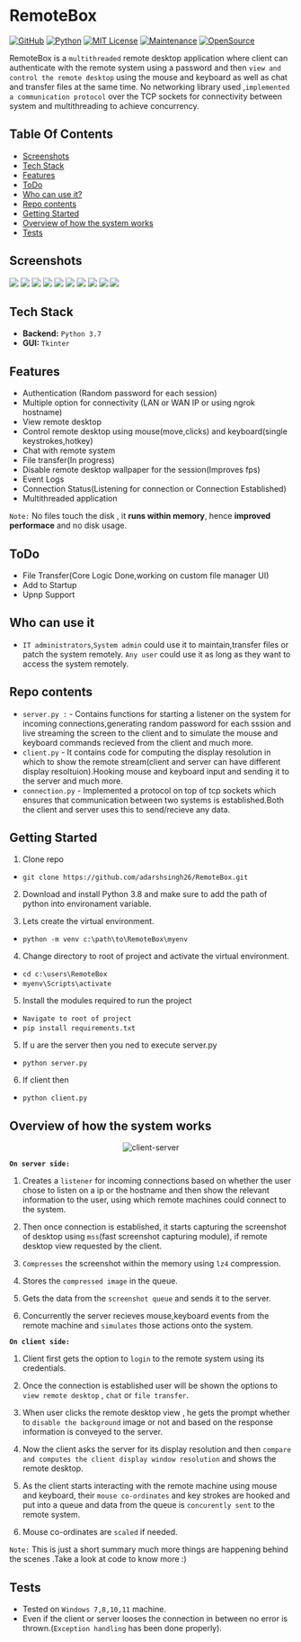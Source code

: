 # RemoteBox

[![GitHub](https://img.shields.io/badge/--181717?logo=github&logoColor=ffffff)](https://github.com/adarshsingh26)
[![Python](https://img.shields.io/badge/python-3.7%7C3.8%7C3.9-blue)](https://www.python.org/) 
[![MIT License](https://img.shields.io/badge/license-MIT-blueviolet)](https://github.com/adarshsingh26/ADCOIN/blob/master/LICENSE) 
[![Maintenance](https://img.shields.io/badge/Maintained%3F-yes-green.svg)](https://github.com/adarshsingh26/ADCOIN/graphs/commit-activity)
[![OpenSource](https://img.shields.io/badge/OpenSource-Yes-brightgreen)](https://opensource.com/resources/what-open-source)


RemoteBox is a `multithreaded` remote desktop application where client can authenticate 
with the remote system using a password and then `view and control the remote desktop`
using the mouse and keyboard as well as chat and transfer files at the same time. 
No networking library used ,`implemented a communication protocol` over the TCP sockets 
for connectivity between system and multithreading to achieve concurrency.

## Table Of Contents

 - [Screenshots](#screenshots)
 - [Tech Stack](#tech-stack)
 - [Features](#features)
 - [ToDo](#todo)
 - [Who can use it?](#who-can-use-it)
 - [Repo contents](#repo-contents)
 - [Getting Started](#getting-started)
 - [Overview of how the system works](#overview-of-how-the-system-works) 
 - [Tests](#tests)

## Screenshots
<img src="https://user-images.githubusercontent.com/84853854/148511209-2c3b9906-beb7-4e73-a460-a60bc145503e.png"/>
<img src="https://user-images.githubusercontent.com/84853854/148511550-c53bb992-4e30-4b9f-b676-d71f289f36f6.png"/>
<img src="https://user-images.githubusercontent.com/84853854/148514981-1a06ebe3-13b6-4cfb-a51f-1e5988595d2b.png"/>
<img src="https://user-images.githubusercontent.com/84853854/148511993-fcce0bd7-0439-40d9-b6ea-d5f0d2a675fc.png"/>
<img src="https://user-images.githubusercontent.com/84853854/148512240-848ad14e-ec19-4825-abe3-9fc1bdcca0ec.png"/>
<img src="https://user-images.githubusercontent.com/84853854/148512852-f422f6ce-2b89-4597-abc4-4b96720cc940.png"/>
<img src="https://user-images.githubusercontent.com/84853854/148513300-a6b6655c-bb73-467d-9970-2d28ac43eaa8.png"/>
<img src="https://user-images.githubusercontent.com/84853854/148513511-c059fca9-eab3-4ee2-9b77-fc1d7c56195e.png"/>
<img src="https://user-images.githubusercontent.com/84853854/148514253-a3ab8c0d-9636-46c1-ac89-287e080a565d.png"/>
<img src="https://user-images.githubusercontent.com/84853854/148514780-333f35a2-c625-4c2b-bae8-7bbb52338da8.png"/>



## Tech Stack
- **Backend:** `Python 3.7` 
- **GUI:** `Tkinter`

## Features
- Authentication (Random password for each session)
- Multiple option for connectivity (LAN or WAN IP or using ngrok hostname)
- View remote desktop
- Control remote desktop using mouse(move,clicks) and keyboard(single keystrokes,hotkey)
- Chat with remote system
- File transfer(In progress)
- Disable remote desktop wallpaper for the session(Improves fps) 
- Event Logs 
- Connection Status(Listening for connection or Connection Established)
- Multithreaded application 

`Note:` No files touch the disk , it **runs within memory**, hence **improved performace** and no disk usage.

## ToDo
- File Transfer(Core Logic Done,working on custom file manager UI)
- Add to Startup
- Upnp Support

## Who can use it
- `IT administrators`,`System admin` could use it to maintain,transfer files or patch the system remotely. `Any user` could use it as long as they want to access the system remotely.

## Repo contents
- `server.py :` - Contains functions for starting a listener on the system for incoming connections,generating random password for each sssion and live streaming the screen to the client and to simulate the mouse and keyboard commands recieved from the client and much more.
- `client.py` - It contains code for computing the display resolution in which to show the remote stream(client and server can have different display resoltuion).Hooking mouse and keyboard input and sending it to the server and much more.  
- `connection.py` - Implemented a protocol on top of tcp sockets which ensures that communication between two systems is established.Both the client and server uses this to send/recieve any data.  

## Getting Started
1) Clone repo
- `git clone https://github.com/adarshsingh26/RemoteBox.git`

2) Download and install Python 3.8 and make sure to add the path of python into environament variable.

3) Lets create the virtual environment.
- `python -m venv c:\path\to\RemoteBox\myenv`

4) Change directory to root of project and activate the virtual environment.
- `cd c:\users\RemoteBox`
- `myenv\Scripts\activate`


5) Install the modules required to run the project
-  `Navigate to root of project`
- `pip install requirements.txt`


5) If u are the server then you ned to execute server.py
- `python server.py`
 
6) If client then
- `python client.py`

## Overview of how the system works
<p align="center">
   <img src="https://user-images.githubusercontent.com/84853854/134013352-6e7c5415-825a-4c94-b17f-bf85622b4691.png" alt="client-server"/>
</p>

**`On server side:`**
1) Creates a `listener` for incoming connections based on whether the user chose to listen on a ip or the hostname and then show the relevant information to the user, using which remote machines could connect to the system. 

2) Then once connection is established, it starts capturing the screenshot of desktop using `mss`(fast screenshot capturing module), if remote desktop view requested by the client.

3) `Compresses` the screenshot within the memory using `lz4` compression.

4) Stores the `compressed image` in the queue.

5) Gets the data from the `screenshot queue` and sends it to the server.

6) Concurrently the server recieves mouse,keyboard events from the remote machine and `simulates` those actions onto the system.

**`On client side:`**

1) Client first gets the option to `login` to the remote system using its credentials.

2) Once the connection is established user will be shown the options to `view remote desktop` , `chat` or `file transfer`.

3) When user clicks the remote desktop view , he gets the prompt whether to `disable the background` image or not and based on the response information is conveyed to the server.

4) Now the client asks the server for its display resolution and then `compare and computes the client display window resolution` and shows the remote desktop.

5) As the client starts interacting with the remote machine using mouse and keyboard, their `mouse co-ordinates` and key strokes are hooked and put into a queue and data from the queue is `concurently sent` to the remote system.
 
6) Mouse co-ordinates are `scaled` if needed.

`Note:` This is just a short summary much more things are happening behind the scenes .Take a look at code to know more :) 

## Tests
- Tested on `Windows 7,8,10,11` machine.
- Even if the client or server looses the connection in between no error is thrown.(`Exception handling` has been done properly). 


